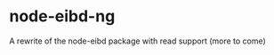 node-eibd-ng
============

A rewrite of the node-eibd package with read support (more to come)


```
  
```
